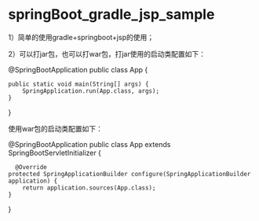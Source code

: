 # springBoot_gradle_jsp_sample

1）简单的使用gradle+springboot+jsp的使用；

2）可以打jar包，也可以打war包，打jar使用的启动类配置如下：

@SpringBootApplication
public class App {

	public static void main(String[] args) {
		SpringApplication.run(App.class, args);
	}
}

使用war包的启动类配置如下：

@SpringBootApplication
public class App extends SpringBootServletInitializer {
	
	  @Override
    protected SpringApplicationBuilder configure(SpringApplicationBuilder application) {
        return application.sources(App.class);
    }
    
}
